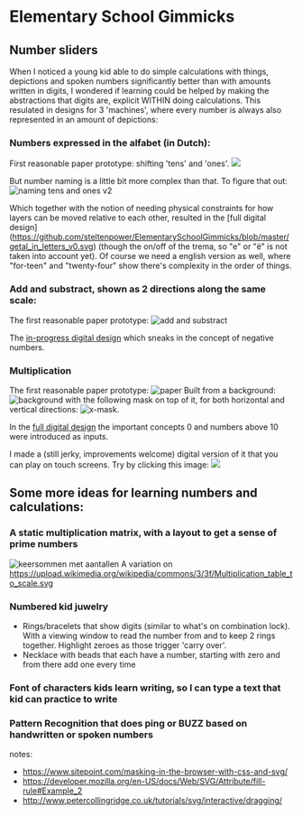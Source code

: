 # Elementary School Gimmicks

## Number sliders
When I noticed a young kid able to do simple calculations with things, depictions and spoken numbers significantly better than with amounts written in digits, I wondered if learning could be helped by making the abstractions that digits are, explicit WITHIN doing calculations. This resulated in designs for 3 'machines', where every number is always also represented in an amount of depictions:

### Numbers expressed in the alfabet (in Dutch):

First reasonable paper prototype: shifting 'tens' and 'ones'.
<img src="https://raw.githubusercontent.com/steltenpower/ElementarySchoolGimmicks/master/getallenuitspreker_samengesteld.jpg">

But number naming is a little bit more complex than that. To figure that out:
![naming tens and ones v2](https://raw.githubusercontent.com/steltenpower/ElementarySchoolGimmicks/master/getallenuitspreker.jpg)

Which together with the notion of needing physical constraints for how layers can be moved relative to each other, resulted in the [full digital design] (https://github.com/steltenpower/ElementarySchoolGimmicks/blob/master/getal_in_letters_v0.svg) (though the on/off of the trema, so "e" or "ë" is not taken into account yet). Of course we need a english version as well, where "for-teen" and "twenty-four" show there's complexity in the order of things.

### Add and substract, shown as 2 directions along the same scale:
The first reasonable paper prototype: ![add and substract](https://raw.githubusercontent.com/steltenpower/ElementarySchoolGimmicks/master/IMG_20230328_233125596.jpg)

The [in-progress digital design](https://github.com/steltenpower/ElementarySchoolGimmicks/blob/master/AddSubtract.svg) which sneaks in the concept of negative numbers.

### Multiplication<a name="multiplication"></a>
The first reasonable paper prototype: ![paper](https://raw.githubusercontent.com/steltenpower/ElementarySchoolGimmicks/master/IMG_20200501_203637563.jpg)
Built from a background:
![background](https://raw.githubusercontent.com/steltenpower/ElementarySchoolGimmicks/master/multiply_background.jpg)
with the following mask on top of it, for both horizontal and vertical directions:
![x-mask](https://raw.githubusercontent.com/steltenpower/ElementarySchoolGimmicks/master/horizontal_sliding_mask.jpg).

In the [full digital design](https://github.com/steltenpower/ElementarySchoolGimmicks/blob/master/muliplier.svg) the important concepts 0 and numbers above 10 were introduced as inputs.

I made a (still jerky, improvements welcome) digital version of it that you can play on touch screens. Try by clicking this image: <a title="play !" href="https://steltenpower.github.io/ElementarySchoolGimmicks/sliding_calculators_multiplication.html">
<img src="https://repository-images.githubusercontent.com/217832815/2aec6500-1022-11eb-952a-1796fdb14235"></a>

## Some more ideas for learning numbers and calculations:

### A static multiplication matrix, with a layout to get a sense of prime numbers <a name="multiplication_static"></a>
![keersommen met aantallen](https://github.com/steltenpower/ElementarySchoolGimmicks/blob/master/keersommen_met_aantallen.jpg)
A variation on https://upload.wikimedia.org/wikipedia/commons/3/3f/Multiplication_table_to_scale.svg

### Numbered kid juwelry
- Rings/bracelets that show digits (similar to what's on combination lock). With a viewing window to read the number from and to keep 2 rings together. Highlight zeroes as those trigger 'carry over'.
- Necklace with beads that each have a number, starting with zero and from there add one every time

### Font of characters kids learn writing, so I can type a text that kid can practice to write

### Pattern Recognition that does ping or BUZZ based on handwritten or spoken numbers
notes:
- https://www.sitepoint.com/masking-in-the-browser-with-css-and-svg/
- https://developer.mozilla.org/en-US/docs/Web/SVG/Attribute/fill-rule#Example_2
- http://www.petercollingridge.co.uk/tutorials/svg/interactive/dragging/


